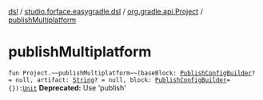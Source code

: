 [dsl](../../index.md) / [studio.forface.easygradle.dsl](../index.md) / [org.gradle.api.Project](index.md) / [publishMultiplatform](./publish-multiplatform.md)

# publishMultiplatform

`fun Project.~~publishMultiplatform~~(baseBlock: `[`PublishConfigBuilder`](../-publish-config-builder.md)`? = null, artifact: `[`String`](https://kotlinlang.org/api/latest/jvm/stdlib/kotlin/-string/index.html)`? = null, block: `[`PublishConfigBuilder`](../-publish-config-builder.md)` = {}): `[`Unit`](https://kotlinlang.org/api/latest/jvm/stdlib/kotlin/-unit/index.html)
**Deprecated:** Use 'publish'

